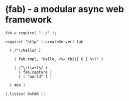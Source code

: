 (fab) - a modular async web framework
=====================================

    fab = require( "../" );
    
    require( "http" ).createServer( fab
    
      ( /^\/hello/ )
      
        ( fab.tmpl, "Hello, <%= this[ 0 ] %>!" )
    
        ( /^\/(\w+)$/ )
          ( fab.capture )
          ( [ "world" ] )
      
      ( 404 )
    
    ).listen( 0xFAB );
    
    
